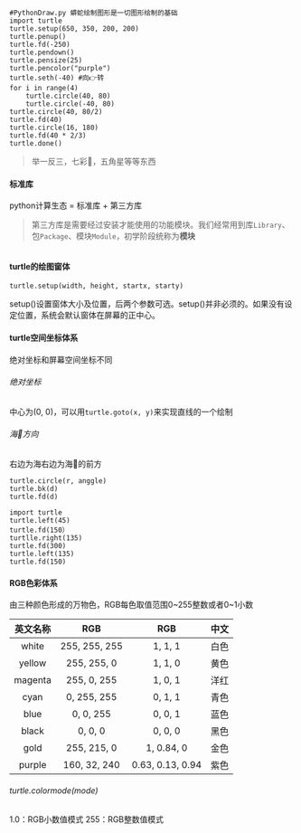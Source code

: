 ```
#PythonDraw.py 蟒蛇绘制图形是一切图形绘制的基础
import turtle
turtle.setup(650, 350, 200, 200)
turtle.penup()
turtle.fd(-250)
turtle.pendown()
turtle.pensize(25)
turtle.pencolor("purple")
turtle.seth(-40) #向👉转
for i in range(4)
    turtle.circle(40, 80)
    turtle.circle(-40, 80)
turtle.circle(40, 80/2)
turtle.fd(40)
turtle.circle(16, 180)
turtle.fd(40 * 2/3)
turtle.done()
```
> 举一反三，七彩🐍，五角星等等东西

#### 标准库

python计算生态 = 标准库 + 第三方库

> 第三方库是需要经过安装才能使用的功能模块。我们经常用到库`Library`、包`Package`、模块`Module`，初学阶段统称为**模块**

![]()

#### turtle的绘图窗体

`turtle.setup(width, height, startx, starty)`

setup()设置窗体大小及位置，后两个参数可选。setup()并非必须的。如果没有设定位置，系统会默认窗体在屏幕的正中心。

#### turtle空间坐标体系

绝对坐标和屏幕空间坐标不同

###### 绝对坐标

中心为(0, 0)，可以用`turtle.goto(x, y)`来实现直线的一个绘制

###### 海🐢方向

右边为海右边为海🐢的前方
```
turtle.circle(r, anggle)
turtle.bk(d)
turtle.fd(d)
```

```
import turtle
turtle.left(45)
turtle.fd(150）
turtlle.right(135)
turtle.fd(300)
turtle.left(135)
turtle.fd(150)
```

#### RGB色彩体系

由三种颜色形成的万物色，RGB每色取值范围0~255整数或者0~1小数

|英文名称|RGB|RGB|中文|
|:---:|:---:|:---:|:---:|
|white|255, 255, 255|1, 1, 1|白色|
|yellow|255, 255, 0|1, 1, 0|黄色|
|magenta|255, 0, 255|1, 0, 1|洋红|
|cyan|0, 255, 255|0, 1, 1|青色|
|blue|0, 0, 255|0, 0, 1|蓝色|
|black|0, 0, 0|0, 0, 0|黑色|
|gold|255, 215, 0|1, 0.84, 0|金色|
|purple|160, 32, 240|0.63, 0.13, 0.94|紫色|

###### turtle.colormode(mode)
1.0：RGB小数值模式
255：RGB整数值模式
